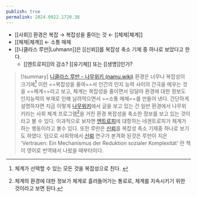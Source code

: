 ```yaml
---
publish: true
permalink: 2024.0922.1720.38
---
```

- [[사회]] 환경은 복잡 → 복잡성을 줄이는 것 ← [[체제|체계]]
- [[체제|체계]] ← 소통 매체
- [[니클라스 루만|Luhmann]]은 [[신뢰]]를 복잡성 축소 기제 중 하나로 보았다고 한다. 
	- [[엔트로피]]의 감소? [[유기체]] 또는 [[생명]]인가?

> [!summary] [니클라스 루만 - 나무위키 (namu.wiki)](https://namu.wiki/w/%EB%8B%88%ED%81%B4%EB%9D%BC%EC%8A%A4%20%EB%A3%A8%EB%A7%8C#s-3)
>환경은 너무나 복잡성이 크기에[^15] 이런 ==복잡성을 줄여==서 인간의 인지 능력 사이의 간극을 메우는 것을 ==체계==라고 보고, 체계는 복잡성을 줄이면서 덩달아 환경에 대한 정보도 인지능력의 부재로 인해 날려먹으면서 ==소통 매체==를 만들어 낸다. 간단하게 설명하자면 지금 이렇게 [나무위키](https://namu.wiki/w/%EB%81%98%EB%AC%B4%EC%9C%84%ED%82%A4 "나무위키")에서 글을 보고 있는 건 일반 환경에서 나무위키라는 사회 체계 프로그램[^16]을 거친 환경 복잡성을 축소한 정보를 보고 있는 것이라고 볼 수 있다. 이과적으로 보자면 [엔트로피](https://namu.wiki/w/%EC%97%94%ED%8A%B8%EB%A1%9C%ED%94%BC "엔트로피")에 대항하는 네겐트로피가 체계가 하는 행동이라고 볼수 있다. 또한 루만은 [신뢰](https://namu.wiki/w/%EC%8B%A0%EB%A2%B0 "신뢰")를 복잡성 축소 기제중 하나로 보기도 하였다. 덤으로 사회학에서 [신뢰](https://namu.wiki/w/%EC%8B%A0%EB%A2%B0 "신뢰") 연구가 본격화 된것은 루만이 지은 'Vertrauen: Ein Mechanismus der Reduktion sozialer Komplexität' 란 책이 영어로 번역돼서 나왔을 때부터이다.
> [^15]: 체계가 선택할 수 있는 모든 것을 복잡성으로 친다. 
> [^16]: 체계의 환경에 대한 정보가 체계로 흘러들어가는 통로로, 체계를 지속시키기 위한 것이라고 보면 된다. 